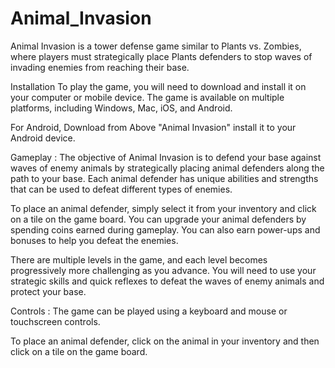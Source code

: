 # Animal_Invasion

Animal Invasion is a tower defense game similar to Plants vs. Zombies, where players must strategically place Plants defenders to stop waves of invading enemies from reaching their base.

Installation
To play the game, you will need to download and install it on your computer or mobile device. The game is available on multiple platforms, including Windows, Mac, iOS, and Android.

For Android, Download from Above "Animal Invasion" install it to your Android device.

Gameplay :
The objective of Animal Invasion is to defend your base against waves of enemy animals by strategically placing animal defenders along the path to your base. Each animal defender has unique abilities and strengths that can be used to defeat different types of enemies.

To place an animal defender, simply select it from your inventory and click on a tile on the game board. You can upgrade your animal defenders by spending coins earned during gameplay. You can also earn power-ups and bonuses to help you defeat the enemies.

There are multiple levels in the game, and each level becomes progressively more challenging as you advance. You will need to use your strategic skills and quick reflexes to defeat the waves of enemy animals and protect your base.

Controls :
The game can be played using a keyboard and mouse or touchscreen controls.

To place an animal defender, click on the animal in your inventory and then click on a tile on the game board.

